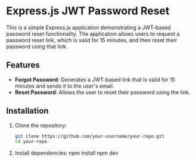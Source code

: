 # Express.js JWT Password Reset

This is a simple Express.js application demonstrating a JWT-based password reset functionality. The application allows users to request a password reset link, which is valid for 15 minutes, and then reset their password using that link.

## Features

- **Forgot Password**: Generates a JWT-based link that is valid for 15 minutes and sends it to the user's email.
- **Reset Password**: Allows the user to reset their password using the link.

## Installation

1. Clone the repository:
   ```bash
   git clone https://github.com/your-username/your-repo.git
   cd your-repo
2. Install dependencies:
       npm install
       npm dev
